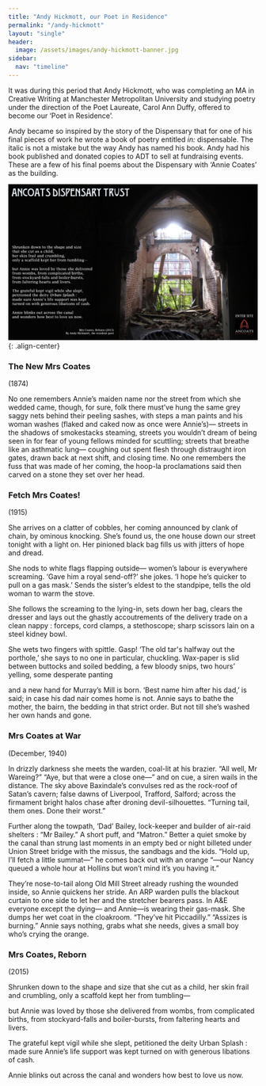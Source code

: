 ```yaml
---
title: "Andy Hickmott, our Poet in Residence"
permalink: "/andy-hickmott"
layout: "single"
header:
  image: /assets/images/andy-hickmott-banner.jpg
sidebar:
  nav: "timeline"
---
```


It was during this period that Andy Hickmott, who was completing an MA in Creative Writing at Manchester Metropolitan University and studying poetry under the direction of the Poet Laureate, Carol Ann Duffy, offered to become our ‘Poet in Residence’.

Andy became so inspired by the story of the Dispensary that for one of his final pieces of work he wrote a book of poetry entitled _in:_ dispensable. The italic is not a mistake but the way Andy has named his book. Andy had his book published and donated copies to ADT to sell at fundraising events. These are a few of his final poems about the Dispensary with ‘Annie Coates’ as the building.

![Andy Hickmott Poem](assets/images/poem.jpg){: .align-center}

### The New Mrs Coates

(1874) 

No one remembers Annie’s maiden name
nor the street from which she wedded came,
though, for sure, folk there must’ve hung the same
grey saggy nets behind their peeling sashes,
with steps a man paints and his woman washes
(flaked and caked now as once were Annie’s)— 
streets in the shadows of smokestacks steaming,
streets you wouldn’t dream of being seen in
for fear of young fellows minded for scuttling;
streets that breathe like an asthmatic lung— 
coughing out spent flesh through distraught iron
gates, drawn back at next shift, and closing time.
No one remembers the fuss that was made
of her coming, the hoop-la proclamations said
then carved on a stone they set over her head.

### Fetch Mrs Coates!

(1915)

She arrives on a clatter of cobbles,
her coming announced by clank of chain,
by ominous knocking. She’s found us,
the one house down our street tonight
with a light on. Her pinioned black bag
fills us with jitters of hope and dread.

She nods to white flags flapping outside— 
women’s labour is everywhere screaming.
‘Gave him a royal send-off?’ she jokes.
‘I hope he’s quicker to pull on a gas mask.’
Sends the sister’s eldest to the standpipe,
tells the old woman to warm the stove.

She follows the screaming to the lying-in,
sets down her bag, clears the dresser
and lays out the ghastly accoutrements
of the delivery trade on a clean nappy :
forceps, cord clamps, a stethoscope;
sharp scissors lain on a steel kidney bowl.

She wets two fingers with spittle. Gasp!
‘The old tar's halfway out the porthole,’
she says to no one in particular, chuckling. 
Wax-paper is slid between buttocks
and soiled bedding, a few bloody snips,
two hours’ yelling, some desperate panting

and a new hand for Murray’s Mill is born.
‘Best name him after his dad,’ is said;
in case his dad nair comes home is not.
Annie says to bathe the mother, the bairn,
the bedding in that strict order. But not
till she’s washed her own hands and gone.

### Mrs Coates at War

(December, 1940)

In drizzly darkness she meets the warden,
coal-lit at his brazier. “All well, Mr Wareing?”
“Aye, but that were a close one—”
and on cue, a siren wails in the distance.
The sky above Baxindale’s convulses red
as the rock-roof of Satan’s cavern;
false dawns of Liverpool, Trafford, Salford;
across the firmament bright halos chase
after droning devil-silhouettes.
“Turning tail, them ones. Done their worst.”

Further along the towpath, ‘Dad’ Bailey,
lock-keeper and builder of air-raid shelters :
“Mr Bailey.” A short puff, and “Matron.”
Better a quiet smoke by the canal
than strung last moments in an empty bed
or night billeted under Union Street bridge
with the missus, the sandbags and the kids.
“Hold up, I’ll fetch a little summat—”
he comes back out with an orange
“—our Nancy queued a whole hour at Hollins
but won’t mind it’s you having it.”

They’re nose-to-tail along Old Mill Street
already rushing the wounded inside,
so Annie quickens her stride. An ARP warden
pulls the blackout curtain to one side
to let her and the stretcher bearers pass.
In A&E everyone except the dying— 
and Annie—is wearing their gas-mask.
She dumps her wet coat in the cloakroom.
“They’ve hit Piccadilly.” “Assizes is burning.”
Annie says nothing, grabs what she needs,
gives a small boy who’s crying the orange. 

### Mrs Coates, Reborn

(2015)

Shrunken down to the shape and size
that she cut as a child,
her skin frail and crumbling,
only a scaffold kept her from tumbling— 

but Annie was loved by those she delivered
from wombs, from complicated births,
from stockyard-falls and boiler-bursts,
from faltering hearts and livers.

The grateful kept vigil while she slept,
petitioned the deity Urban Splash :
made sure Annie’s life support was kept
turned on with generous libations of cash.

Annie blinks out across the canal
and wonders how best to love us now.
